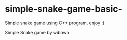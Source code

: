 # simple-snake-game-basic-
Simple snake game using C++ program, enjoy :)

Simple Snake game by wibawa
